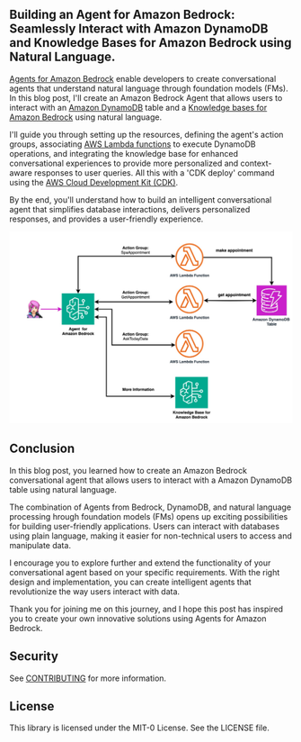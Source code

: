 ## Building an Agent for Amazon Bedrock: Seamlessly Interact with Amazon DynamoDB and Knowledge Bases for Amazon Bedrock using Natural Language.

[Agents for Amazon Bedrock](https://docs.aws.amazon.com/bedrock/latest/userguide/agents.html) enable developers to create conversational agents that understand natural language through foundation models (FMs). In this blog post, I'll create an Amazon Bedrock Agent that allows users to interact with an [Amazon DynamoDB](https://aws.amazon.com/pm/dynamodb/) table and a [Knowledge bases for Amazon Bedrock](https://docs.aws.amazon.com/bedrock/latest/userguide/knowledge-base.html) using natural language.

I'll guide you through setting up the resources, defining the agent's action groups, associating [AWS Lambda functions](https://docs.aws.amazon.com/lambda/latest/dg/welcome.html) to execute DynamoDB operations, and integrating the knowledge base for enhanced conversational experiences to provide more personalized and context-aware responses to user queries. All this with a 'CDK deploy' command using the [AWS Cloud Development Kit (CDK)](https://aws.amazon.com/cdk/).

By the end, you'll understand how to build an intelligent conversational agent that simplifies database interactions, delivers personalized responses, and provides a user-friendly experience.

![Digrama parte 1](/imagen/diagram.jpg)

## Conclusion

In this blog post, you learned how to create an Amazon Bedrock conversational agent that allows users to interact with a Amazon DynamoDB table using natural language. 

The combination of Agents from Bedrock, DynamoDB, and natural language processing hrough foundation models (FMs) opens up exciting possibilities for building user-friendly applications. Users can interact with databases using plain language, making it easier for non-technical users to access and manipulate data.

I encourage you to explore further and extend the functionality of your conversational agent based on your specific requirements. With the right design and implementation, you can create intelligent agents that revolutionize the way users interact with data.

Thank you for joining me on this journey, and I hope this post has inspired you to create your own innovative solutions using Agents for Amazon Bedrock.

## Security

See [CONTRIBUTING](CONTRIBUTING.md#security-issue-notifications) for more information.

## License

This library is licensed under the MIT-0 License. See the LICENSE file.

